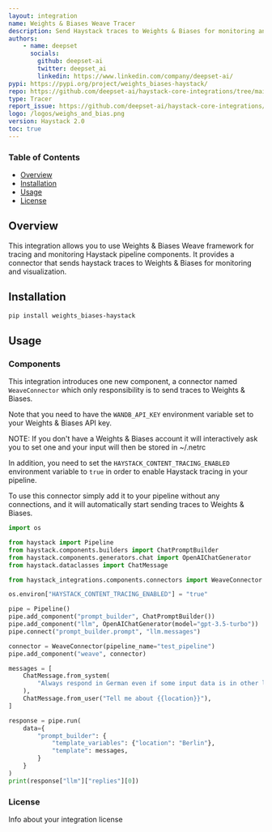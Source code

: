 ```yaml
---
layout: integration
name: Weights & Biases Weave Tracer
description: Send Haystack traces to Weights & Biases for monitoring and visualization
authors:
    - name: deepset
      socials:
        github: deepset-ai
        twitter: deepset_ai
        linkedin: https://www.linkedin.com/company/deepset-ai/
pypi: https://pypi.org/project/weights_biases-haystack/
repo: https://github.com/deepset-ai/haystack-core-integrations/tree/main/integrations/weights_biases
type: Tracer
report_issue: https://github.com/deepset-ai/haystack-core-integrations/issues
logo: /logos/weighs_and_bias.png
version: Haystack 2.0
toc: true
---
```

### **Table of Contents**
- [Overview](#overview)
- [Installation](#installation)
- [Usage](#usage)
- [License](#license)

## Overview

This integration allows you to use Weights & Biases Weave framework for tracing and monitoring Haystack pipeline 
components. It provides a connector that sends haystack traces to Weights & Biases for monitoring and visualization.
 

## Installation

```bash
pip install weights_biases-haystack
```

## Usage

### Components
This integration introduces one new component, a connector named `WeaveConnector` which only responsibility is to send
traces to Weights & Biases.

Note that you need to have the `WANDB_API_KEY` environment variable set to your Weights & Biases API key.

NOTE: If you don't have a Weights & Biases account it will interactively ask you to set one and your input will then 
be stored in ~/.netrc

In addition, you need to set the `HAYSTACK_CONTENT_TRACING_ENABLED` environment variable to `true` in order to
enable Haystack tracing in your pipeline.

To use this connector simply add it to your pipeline without any connections, and it will automatically start
sending traces to Weights & Biases.


```python
import os

from haystack import Pipeline
from haystack.components.builders import ChatPromptBuilder
from haystack.components.generators.chat import OpenAIChatGenerator
from haystack.dataclasses import ChatMessage

from haystack_integrations.components.connectors import WeaveConnector

os.environ["HAYSTACK_CONTENT_TRACING_ENABLED"] = "true"

pipe = Pipeline()
pipe.add_component("prompt_builder", ChatPromptBuilder())
pipe.add_component("llm", OpenAIChatGenerator(model="gpt-3.5-turbo"))
pipe.connect("prompt_builder.prompt", "llm.messages")

connector = WeaveConnector(pipeline_name="test_pipeline")
pipe.add_component("weave", connector)

messages = [
    ChatMessage.from_system(
        "Always respond in German even if some input data is in other languages."
    ),
    ChatMessage.from_user("Tell me about {{location}}"),
]

response = pipe.run(
    data={
        "prompt_builder": {
            "template_variables": {"location": "Berlin"},
            "template": messages,
        }
    }
)
print(response["llm"]["replies"][0])
```

### License

Info about your integration license
